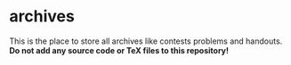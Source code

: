 # archives
This is the place to store all archives like contests problems and handouts.
**Do not add any source code or TeX files to this repository!**
